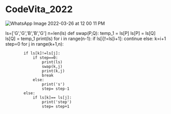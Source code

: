 # CodeVita_2022
![WhatsApp Image 2022-03-26 at 12 00 11 PM](https://user-images.githubusercontent.com/43782542/160235277-de70dac1-d063-4481-b4ed-9f1c5e4936a9.jpeg)



ls=['G','G','B','B','G']
n=len(ls)
def swap(P,Q):
    temp_1 = ls[P]
    ls[P] = ls[Q]  
    ls[Q] = temp_1 
    print(ls)
for i in range(n-1):
    if ls[i]!=ls[i+1]:
        continue
    else:
        k=i+1
        step=0
        for j in range(k+1,n):
        
            if ls[k]!=ls[j]:
                if step==0:
                    print(ls)
                    swap(k,j)
                    print(k,j)
                    break
                else:
                    print('s')
                    step= step-1
            else:
                if ls[k]== ls[j]:
                    print('step')
                    step= step+1
               
